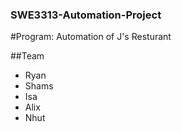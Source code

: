 ### SWE3313-Automation-Project
 #Program: Automation of J's Resturant


##Team
* Ryan
* Shams
* Isa
* Alix
* Nhut


